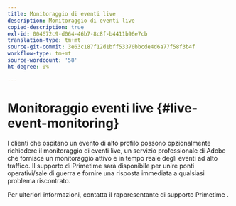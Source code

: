 ```yaml
---
title: Monitoraggio di eventi live
description: Monitoraggio di eventi live
copied-description: true
exl-id: 004672c9-d064-46b7-8c8f-b4411b96e7cb
translation-type: tm+mt
source-git-commit: 3e63c187f12d1bff53370bbcde4d6a77f58f3b4f
workflow-type: tm+mt
source-wordcount: '58'
ht-degree: 0%

---
```


# Monitoraggio eventi live {#live-event-monitoring}

I clienti che ospitano un evento di alto profilo possono opzionalmente richiedere il monitoraggio di eventi live, un servizio professionale di Adobe che fornisce un monitoraggio attivo e in tempo reale degli eventi ad alto traffico. Il supporto di Primetime sarà disponibile per unire ponti operativi/sale di guerra e fornire una risposta immediata a qualsiasi problema riscontrato.

Per ulteriori informazioni, contatta il rappresentante di supporto Primetime .
